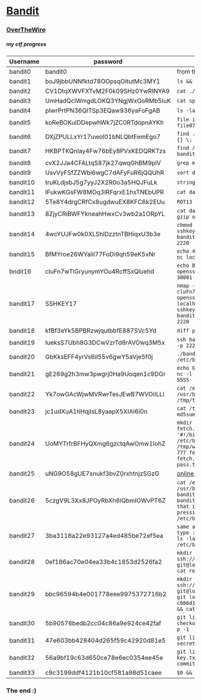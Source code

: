 # [Bandit](https://overthewire.org/wargames/bandit)
### [OverTheWire](https://overthewire.org/wargames/)
##### my ctf progress



| Username | password | oneline to get the password |
| ----------- | ----------- |----------- |
| bandit0 | bandit0 | from the website |
| bandit1 | boJ9jbbUNNfktd78OOpsqOltutMc3MY1 | `ls &&  cat readme` |
| bandit2 | CV1DtqXWVFXTvM2F0k09SHz0YwRINYA9 | `cat ./\-` |
| bandit3 | UmHadQclWmgdLOKQ3YNgjWxGoRMb5luK | `cat spaces\ in\ this\ filename` |
| bandit4 | pIwrPrtPN36QITSp3EQaw936yaFoFgAB | `ls -la * &&  cat inhere/.hidden` |
| bandit5 | koReBOKuIDDepwhWk7jZC0RTdopnAYKh | `file inhere/-file* &&  cat inhere/-file07` |
| bandit6 | DXjZPULLxYr17uwoI01bNLQbtFemEgo7 | `find . -size 1033c -exec cat 2>/dev/null {} \; ` |
| bandit7 | HKBPTKQnIay4Fw76bEy8PVxKEDQRKTzs | `find / -size 33c -user bandit7 -group bandit6 -exec cat 2> /dev/null {} \; ` |
| bandit8 | cvX2JJa4CFALtqS87jk27qwqGhBM9plV | `grep millionth data.txt` |
| bandit9 | UsvVyFSfZZWbi6wgC7dAFyFuR6jQQUhR | `sort data.txt \| uniq -u` |
| bandit10 | truKLdjsbJ5g7yyJ2X2R0o3a5HQJFuLk | `strings data.txt \| grep =` |
| bandit11 | IFukwKGsFW8MOq3IRFqrxE1hxTNEbUPR | `cat data.txt \| base64 -d` |
| bandit12 | 5Te8Y4drgCRfCx8ugdwuEX8KFC6k2EUu | `ROT13` |
| bandit13 | 8ZjyCRiBWFYkneahHwxCv3wb2a1ORpYL | `cat data.txt \| xxd -r > data &&  -then gzip or bzip2 or tar` |
| bandit14 | 4wcYUJFw0k0XLShlDzztnTBHiqxU3b3e | `chmod 0600 sshkey.private &&  ssh -i sshkey.private bandit14@bandit.labs.overthewire.org -p 2220` |
| bandit15 | BfMYroe26WYalil77FoDi9qh59eK5xNr | `echo 4wcYUJFw0k0XLShlDzztnTBHiqxU3b3e \| nc localhost 30000` |
| bndit16 | cluFn7wTiGryunymYOu4RcffSxQluehd | `echo BfMYroe26WYalil77FoDi9qh59eK5xNr \| openssl s_client -connect localhost \| 30001 -ign_eof` |
| bandit17 | SSHKEY17 | `nmap -A -p 31000-32000 localhost && echo cluFn7wTiGryunymYOu4RcffSxQluehd \| openssl s_client -connect localhost:31790 -ign_eof && ssh -i sshkey17 bandit17@bandit.labs.overthewire.org -p 2220` |
| bandit18 | kfBf3eYk5BPBRzwjqutbbfE887SVc5Yd | `diff password.old password.new` |
| bandit19 | IueksS7Ubh8G3DCwVzrTd8rAVOwq3M5x | `ssh bandit18@bandit.labs.overthewire.org -p 2220 "cat ~/readme"` |
| bandit20 | GbKksEFF4yrVs6il55v6gwY5aVje5f0j | `./bandit20-do cat /etc/bandit_pass/bandit2` |
| bandit21 | gE269g2h3mw3pwgrj0Ha9Uoqen1c9DGr | `echo GbKksEFF4yrVs6il55v6gwY5aVje5f0j \| nc -l localhost -p 5555 &; ./suconnect 5555` |
| bandit22 | Yk7owGAcWjwMVRwrTesJEwB7WVOiILLI | `cat /etc/cron.d/cronjob_bandit22 && cat /usr/bin/cronjob_bandit22.sh && cat /tmp/t7O6lds9S0RqQh9aMcz6ShpAoZKF7fgv` |
| bandit23 | jc1udXuA1tiHqjIsL8yaapX5XIAI6i0n | `cat /tmp/$(echo "I am user bandit23" \| md5sum \| cut -d ' ' -f 1)` |
| bandit24 | UoMYTrfrBFHyQXmg6gzctqAwOmw1IohZ | `mkdir /tmp/work && cd $_ &&  touch fetch.sh && touch pass.txt &&  echo -e '#!/bin/bash\ncat /etc/bandit_pass/bandit24 > /tmp/work/pass.txt' > fetch.sh &&  chmod 777 fetch.sh && chmod 666 pass.txt && cp fetch.sh /var/spool/bandit24 && cat pass.txt` |
| bandit25 | uNG9O58gUE7snukf3bvZ0rxhtnjzSGzG | [online tutorial](https://medium.com/secttp/overthewire-bandit-level-24-aaaaf795b701) |
| bandit26 | 5czgV9L3Xx8JPOyRbXh6lQbmIOWvPT6Z | `cat /etc/passwd \| grep bandit26 &&  cat /usr/bin/showtext &&  ls -la && cp bandit26_sshkey && chmod 0600 bandit26_sshkey &&  resize the window so that it enters more edit mode by pressing v &&  e: /etc/bandit_pass/bandit26` |
| bandit27 | 3ba3118a22e93127a4ed485be72ef5ea | `same as 26- resize window &&  press v &&  type :set shell=/bin/bash && :shell && ls -la && ./bandit27-do cat /etc/bandit_pass/bandit27` |
| bandit28 | 0ef186ac70e04ea33b4c1853d2526fa2 | `mkdir /tmp/work3 && cd $_ &&  git clone ssh://bandit27-git@localhost/home/bandit27-git/repo && cat repo/README ` |
| bandit29 | bbc96594b4e001778eee9975372716b2 | `mkdir /tmp/work4 && cd $_ &&  git clone ssh://bandit28-git@localhost/home/bandit28-git/repo && git log && git reset --hard c086d11a00c0648d095d04c089786efef5e01264 && cat repo/README.md` |
| bandit30 | 5b90576bedb2cc04c86a9e924ce42faf| `git like 27 &&  git branch -r &&  git checkout dev &&  git branch && git log -p -1` |
| bandit31 | 47e603bb428404d265f59c42920d81e5 | `git like 27 &&  git tag && git show secret` |
| bandit32 | 56a9bf19c63d650ce78e6ec0354ee45e | `git like 27 && echo "May I come in?" > key.txt; git add -f key.txt && git commit -m "hi" && git push` |
| bandit33 | c9c3199ddf4121b10cf581a98d51caee | `$0 && cat /etc/bandit_pass/bandit33` |

### The end :)
